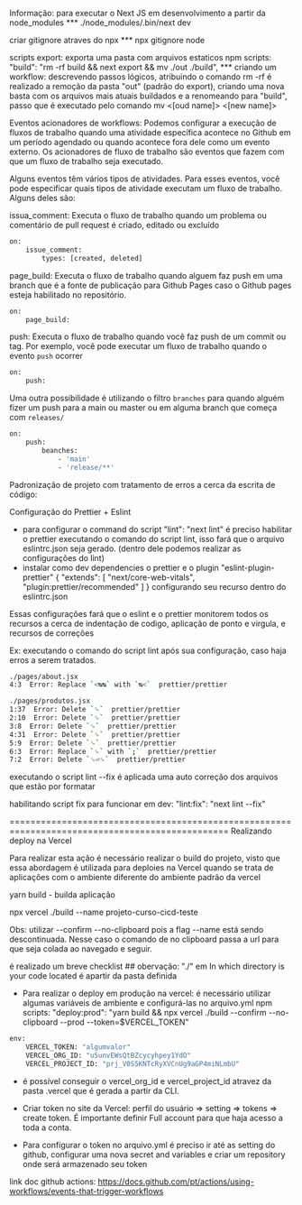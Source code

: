 Informação:
para executar o Next JS em desenvolvimento a partir da node_modules
*** ./node_modules/.bin/next dev

criar gitignore atraves do npx
*** npx gitignore node

scripts export: exporta uma pasta com arquivos estaticos
npm scripts: "build": "rm -rf build && next export && mv ./out ./build",
*** criando um workflow: descrevendo passos lógicos,
atribuindo o comando rm -rf é realizado a remoção da pasta "out" (padrão do export),
criando uma nova basta com os arquivos mais atuais buildados e a renomeando para
"build", passo que é executado pelo comando mv <[oud name]> <[new name]>

Eventos acionadores de workflows:
Podemos configurar a execução de fluxos de trabalho quando uma atividade específica acontece no
Github em um período agendado ou quando acontece fora dele como um evento externo. Os acionadores
de fluxo de trabalho são eventos que fazem com que um fluxo de trabalho seja executado.

Alguns eventos têm vários tipos de atividades. Para esses eventos, você pode especificar quais
tipos de atividade executam um fluxo de trabalho. Alguns deles são:

issua_comment: Executa o fluxo de trabalho quando um problema ou comentário de pull request é criado, editado ou excluído
```sh
on:
	issue_comment:
		types: [created, deleted]
```

page_build: Executa o fluxo de trabalho quando alguem faz push em uma branch que é a fonte de publicação para Github Pages
caso o Github pages esteja habilitado no repositório.
```sh
on:
	page_build:
```

push: Executa o fluxo de trabalho quando você faz push de um commit ou tag. Por exemplo, você pode executar um fluxo de
trabalho quando o evento <code>push</code> ocorrer
```sh
on:
	push:
```

Uma outra possibilidade é utilizando o filtro <code>branches</code> para quando alguém fizer um push para a main ou master ou
em alguma branch que começa com <code>releases/</code>
```sh
on:
	push:
		beanches:
			- 'main'
			- 'release/**'
```

Padronização de projeto com tratamento de erros a cerca da escrita de código:

Configuração do Prettier + Eslint

* para configurar o command do script "lint": "next lint" é preciso habilitar o prettier executando o comando do script lint,
isso fará que o arquivo eslintrc.json seja gerado. (dentro dele podemos realizar as configurações do lint)
* instalar como dev dependencies o prettier e o plugin "eslint-plugin-prettier"
{
  "extends": [
		"next/core-web-vitals",
		"plugin:prettier/recommended"
	]
}
configurando seu recurso dentro do eslintrc.json

Essas configurações fará que o eslint e o prettier monitorem todos os recursos a cerca de indentação de codigo,
aplicação de ponto e virgula, e recursos de correções

Ex: executando o comando do script lint após sua configuração, caso haja erros a serem tratados.
```sh
./pages/about.jsx
4:3  Error: Replace `<↹↹` with `↹<`  prettier/prettier

./pages/produtos.jsx
1:37  Error: Delete `␍`  prettier/prettier
2:10  Error: Delete `␍`  prettier/prettier
3:8  Error: Delete `␍`  prettier/prettier
4:31  Error: Delete `␍`  prettier/prettier
5:9  Error: Delete `␍`  prettier/prettier
6:3  Error: Replace `␍` with `;`  prettier/prettier
7:2  Error: Delete `␍⏎␍`  prettier/prettier
```

executando o script lint --fix é aplicada uma auto correção dos arquivos que estão por formatar

habilitando script fix para funcionar em dev:
"lint:fix": "next lint --fix"

================================================================================================
Realizando deploy na Vercel

Para realizar esta ação é necessário realizar o build do projeto, visto que essa abordagem é utilizada para
deploies na Vercel quando se trata de aplicações com o ambiente diferente do ambiente padrão da vercel

yarn build - builda aplicação

npx vercel ./build --name projeto-curso-cicd-teste

Obs: utilizar --confirm --no-clipboard pois a flag --name está sendo descontinuada. Nesse caso o comando de no clipboard passa a url para que seja colada ao navegado e seguir.

é realizado um breve checklist ## obervação: "./" em In which directory is your code located
é apartir da pasta definida


* Para realizar o deploy em produção na vercel: é necessário utilizar algumas variáveis de ambiente e configurá-las no arquivo.yml
npm scripts: "deploy:prod": "yarn build && npx vercel ./build --confirm --no-clipboard --prod --token=$VERCEL_TOKEN"
```sh
env:
	VERCEL_TOKEN: "algumvalor"
	VERCEL_ORG_ID: "u5unvEWsQtBZcycyhpey1YdO"
	VERCEL_PROJECT_ID: "prj_V0S5KNTcRyXVCnUg9aGP4miNLmbU"
```
* é possível conseguir o vercel_org_id e vercel_project_id atravez da pasta .vercel que é gerada a partir da CLI.

* Criar token no site da Vercel:
perfil do usuário => setting => tokens => create token. É importante definir Full account para que haja acesso a toda a conta.

* Para configurar o token no arquivo.yml é preciso ir até as setting do github,
configurar uma nova secret and variables e criar um repository onde será
armazenado seu token

link doc github actions: https://docs.github.com/pt/actions/using-workflows/events-that-trigger-workflows
